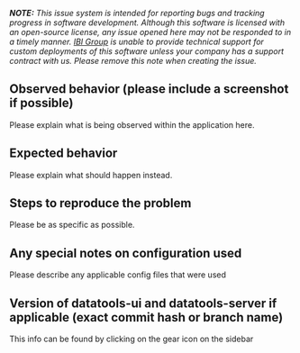 _**NOTE:** This issue system is intended for reporting bugs and tracking progress in software development. Although this software is licensed with an open-source license, any issue opened here may not be responded to in a timely manner. [IBI Group](https://www.ibigroup.com/) is unable to provide technical support for custom deployments of this software unless your company has a support contract with us. Please remove this note when creating the issue._

## Observed behavior (please include a screenshot if possible)

Please explain what is being observed within the application here.

## Expected behavior

Please explain what should happen instead.

## Steps to reproduce the problem

Please be as specific as possible.

## Any special notes on configuration used

Please describe any applicable config files that were used

## Version of datatools-ui and datatools-server if applicable (exact commit hash or branch name)

This info can be found by clicking on the gear icon on the sidebar
